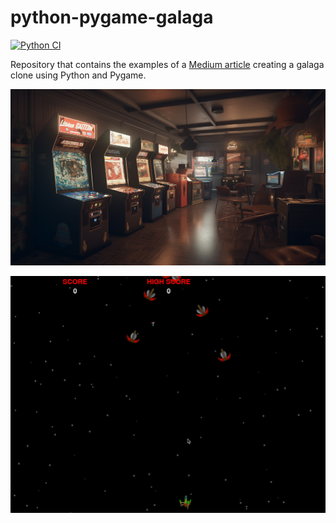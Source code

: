 # python-pygame-galaga
[![Python CI](https://github.com/PatrickKalkman/python-pygame-galaga/actions/workflows/main.yaml/badge.svg)](https://github.com/PatrickKalkman/python-pygame-galaga/actions/workflows/main.yaml)

Repository that contains the examples of a [Medium article](https://medium.com/@pkalkman) creating a galaga clone using Python and Pygame.

![Creating a galaga clone using Python and PyGame](/arcade.jpg "Creating a galaga clone using Python and PyGame")

![Creating a galaga clone using Python and PyGame](/game.gif "Creating a galaga clone using Python and PyGame")
